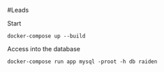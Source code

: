 #Leads

Start
```
docker-compose up --build
```

Access into the database 
```
docker-compose run app mysql -proot -h db raiden
```
